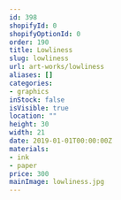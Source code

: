 ```yaml
---
id: 398
shopifyId: 0
shopifyOptionId: 0
order: 190
title: Lowliness
slug: lowliness
url: art-works/lowliness
aliases: []
categories:
- graphics
inStock: false
isVisible: true
location: ""
height: 30
width: 21
date: 2019-01-01T00:00:00Z
materials:
- ink
- paper
price: 300
mainImage: lowliness.jpg
---
```

